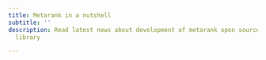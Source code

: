 ```yaml
---
title: Metarank in a nutshell
subtitle: ''
description: Read latest news about development of metarank open source personalization
  library

---
```

